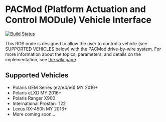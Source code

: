 # PACMod (Platform Actuation and Control MODule) Vehicle Interface #

[![Build Status](https://travis-ci.org/astuff/ros_pacmod.svg?branch=master)](https://travis-ci.org/astuff/ros_pacmod)

This ROS node is designed to allow the user to control a vehicle (see SUPPORTED VEHICLES below) with the PACMod drive-by-wire system. For more information about the topics, parameters, and details on the implementation, see [the wiki page](https://autonomoustuff.atlassian.net/wiki/spaces/RW/pages/17749288/PACMod+System).

## Supported Vehicles ##

- Polaris GEM Series (e2/e4/e6) MY 2016+
- Polaris eLXD MY 2016+
- Polaris Ranger X900
- International Prostar+ 122
- Lexus RX-450h MY 2016+
- More coming soon...
